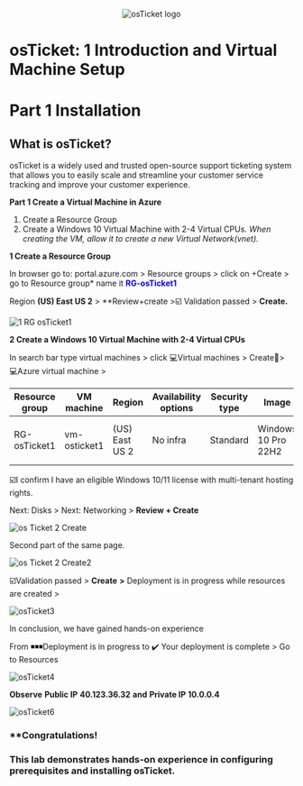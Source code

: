 <p align="center">
<img src="https://i.imgur.com/Clzj7Xs.png" alt="osTicket logo"/>
</p>

# **osTicket: 1 Introduction and Virtual Machine Setup**

# **Part 1 Installation**

## **What is osTicket?**

osTicket is a widely used and trusted open-source support ticketing system that allows you to easily scale and streamline your customer service tracking and improve your customer experience.

 **Part 1 Create a Virtual Machine in Azure**

   1. Create a Resource Group
   2. Create a Windows 10 Virtual Machine with 2-4 Virtual CPUs.
          *When creating the VM, allow it to create a new Virtual Network(vnet).*
      
 **1 Create a Resource Group**

In browser go to: portal.azure.com \> Resource groups \> click on +Create \> go to Resource group\* name it <span style="color:blue">**RG-osTicket1**

Region **(US) East US 2** \> **Review+create \>☑️ Validation passed \> **Create.**

![1 RG osTicket1](https://github.com/TDCybersecurity/osTicket-Post-Installation-Setup/assets/142702123/7e2d0e0a-ed9c-4424-95dc-86d384fa0218)


 **2 Create a Windows 10 Virtual Machine with 2-4 Virtual CPUs**

In search bar type virtual machines \> click 💻Virtual machines \> Create\> 💻Azure virtual machine \>

| **Resource group**| **VM machine**| **Region**| **Availability options**| **Security type**| **Image**| **Size**| **Username**| **Password**|
| --- | --- | --- | --- | --- | --- | --- | --- | --- |
| RG-osTicket1 | vm-osticket1 | (US) East US 2 | No infra | Standard | Windows 10 Pro 22H2 | Standard D4s v3 -4 vcpus | labusertd | labuserAzure1$ |

 ☑️I confirm I have an eligible Windows 10/11 license with multi-tenant hosting rights.

Next: Disks \> Next: Networking \> **Review + Create**


![os Ticket 2 Create](https://github.com/TDCybersecurity/osTicket-Post-Installation-Setup/assets/142702123/23f9e21e-4bd9-4bb8-ba3b-6a5424000017)

Second part of the same page.

![os Ticket 2 Create2](https://github.com/TDCybersecurity/osTicket-Post-Installation-Setup/assets/142702123/15b09c2f-e298-4220-8ddd-ad34f24e4e80)


☑️Validation passed \> **Create**  **\>** Deployment is in progress while resources are created \>

![osTicket3](https://github.com/TDCybersecurity/osTicket-Post-Installation-Setup/assets/142702123/2caeb0b8-b0fe-4dcc-b41f-105f3c1c3448)

In conclusion, we have gained hands-on experience

From ◾◾◾Deployment is in progress to ✔️ Your deployment is complete \> Go to Resources

![osTicket4](https://github.com/TDCybersecurity/osTicket-Post-Installation-Setup/assets/142702123/a4a53312-0976-4169-81a2-4922e9715af2)



**Observe**  **Public IP**  **40.123.36.32** **and**  **Private IP**   **10.0.0.4**

![osTicket6](https://github.com/TDCybersecurity/osTicket-Post-Installation-Setup/assets/142702123/5491cf91-a264-4031-a4e4-8391dc72171a)


### **Congratulations! 
### **This lab demonstrates hands-on experience in configuring prerequisites and installing osTicket.**
